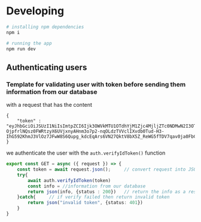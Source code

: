 # Developing

```bash
# installing npm dependencies
npm i

# running the app
npm run dev
```
## Authenticating users
### Template for validating user with token before sending them information from our database
with a request that has the content
```
{
    "token" : "eyJhbGciOiJSUzI1NiIsImtpZCI6Ijk3OWVkMTU1OTdhYjM1Zjc4MjljZTc0NDMwN2I3OTNiN2ViZWIyZjAiLCJ0eXAiOiJKV1QifQ.eyJpc3MiOiJodHRwczovL3NlY3VyZXRva2VuLmdvb2dsZS5jb20vcXVhbnQtY2x1Yi1zcHJpbmctMjAyMyIsImF1ZCI6InF1YW50LWNsdWItc3ByaW5nLTIwMjMiLCJhdXRoX3RpbWUiOjE2ODAwNjM5NDMsInVzZXJfaWQiOiJJVThERVFUSExpZjR1S3Q0N2JGa21NblhhOHcxIiwic3ViIjoiSVU4REVRVEhMaWY0dUt0NDdiRmttTW5YYTh3MSIsImlhdCI6MTY4MDA2Mzk0MywiZXhwIjoxNjgwMDY3NTQzLCJlbWFpbCI6ImluYmV0ZXN0QGdtYWlsLmNvbSIsImVtYWlsX3ZlcmlmaWVkIjpmYWxzZSwiZmlyZWJhc2UiOnsiaWRlbnRpdGllcyI6eyJlbWFpbCI6WyJpbmJldGVzdEBnbWFpbC5jb20iXX0sInNpZ25faW5fcHJvdmlkZXIiOiJwYXNzd29yZCJ9fQ.h6uFqdH-OjpfrlNQsz0FWRtzyX6UVjxnyAHnm3o7p2-nqOLdzTVVclIXvdb0Tud-H3-IhG592KhmJ3VlOz7JFwW8S6Qupg_kdcEqArs6VN27QktV8bX5Z_ReWG5fTDV7qav0ja0FbCokT7cRVkAXs7jyTNmCFGErReKBDSWpQPsP03ez7f64kVEXeZzfYLySiOhADr6YyrLoyUe876lkqP0S7TcIkIj4YdNSbe2oROqLGeMVHl_Or21CKznK1YZyw0Th_Z3BlFaKAz024vCEqslQQjBtdbzUH3hNSQyLyow7YoqHswUF7nTVep9Oxgds9JodcMzgAy_i3RbQpxuGzw"
}
```
we authenticate the user with the ```auth.verifyIdToken()``` function

```typescript
export const GET = async ({ request }) => {
    const token = await request.json();     // convert request into JSON and the token
    try{
        await auth.verifyIdToken(token) 
        const info = //information from our database 
        return json(info, {status : 200})   // return the info as a response
    }catch{     // if verify failed then return invalid token
        return json("invalid token", {status: 401})
    }
}
```